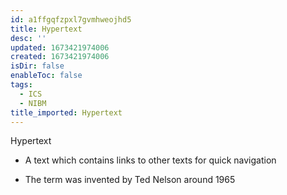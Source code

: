 ```yaml
---
id: a1ffgqfzpxl7gvmhweojhd5
title: Hypertext
desc: ''
updated: 1673421974006
created: 1673421974006
isDir: false
enableToc: false
tags:
  - ICS
  - NIBM
title_imported: Hypertext
---
```


Hypertext

-   A text which contains links to other texts for quick navigation

-   The term was invented by Ted Nelson around 1965

